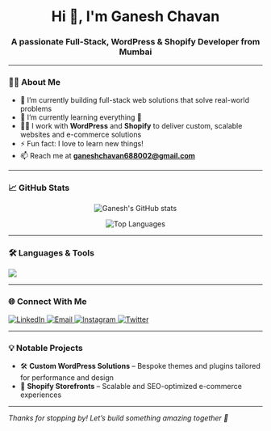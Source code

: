 <h1 align="center">Hi 👋, I'm Ganesh Chavan</h1>
<h3 align="center">A passionate Full-Stack, WordPress & Shopify Developer from Mumbai</h3>

---

### 🧑‍💻 About Me

- 🔭 I’m currently building full-stack web solutions that solve real-world problems  
- 🌱 I’m currently learning everything 🤣  
- 👨‍💻 I work with **WordPress** and **Shopify** to deliver custom, scalable websites and e-commerce solutions  
- ⚡ Fun fact: I love to learn new things!  
- 📫 Reach me at **ganeshchavan688002@gmail.com**

---

### 📈 GitHub Stats

<p align="center">
  <img src="https://github-readme-stats.vercel.app/api?username=ganuchavan8491&show_icons=true&theme=tokyonight" alt="Ganesh's GitHub stats" />
</p>

<p align="center">
  <img src="https://github-readme-stats.vercel.app/api/top-langs/?username=ganuchavan8491&layout=compact&theme=tokyonight" alt="Top Languages" />
</p>

---

### 🛠️ Languages & Tools

<p align="left">
  <img src="https://skillicons.dev/icons?i=html,css,js,php,mysql,react,wordpress,shopify,vscode,git,github,linux,figma,python,java" />
</p>

---

### 🌐 Connect With Me

<p align="left">
  <a href="https://linkedin.com/in/ganeshchavan8491/" target="_blank">
    <img src="https://skillicons.dev/icons?i=linkedin" alt="LinkedIn"/>
  </a>
  <a href="mailto:ganeshchavan688002@gmail.com" target="_blank">
    <img src="https://skillicons.dev/icons?i=gmail" alt="Email" />
  </a>
  <a href="https://www.instagram.com/ganeshchavan_gc/" target="_blank">
    <img src="https://skillicons.dev/icons?i=instagram" alt="Instagram" />
  </a>
  <a href="https://x.com/ganeshchavan_gc/" target="_blank">
    <img src="https://skillicons.dev/icons?i=twitter" alt="Twitter" />
  </a>
</p>

---

### 💡 Notable Projects

- 🛠️ **Custom WordPress Solutions** – Bespoke themes and plugins tailored for performance and design  
- 🛒 **Shopify Storefronts** – Scalable and SEO-optimized e-commerce experiences  

---

_Thanks for stopping by! Let’s build something amazing together 🚀_
